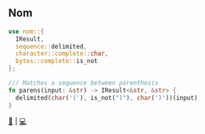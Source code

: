 ## Nom

```rust
use nom::{
  IResult,
  sequence::delimited,
  character::complete::char,
  bytes::complete::is_not
};

/// Matches a sequence between parenthesis
fn parens(input: &str) -> IResult<&str, &str> {
  delimited(char('('), is_not(")"), char(')'))(input)
}
```

[📒](https://docs.rs/nom/5.0.1/nom/) | 
[💻](https://play.rust-lang.org/?version=stable&mode=debug&edition=2018&gist=3b90d7d21fc5be805765ce3c4461e677)